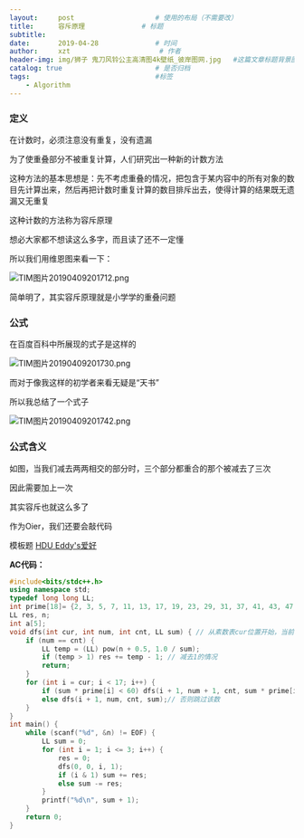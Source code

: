 ```yaml
---
layout:     post                    # 使用的布局（不需要改）
title:      容斥原理              # 标题 
subtitle:   
date:       2019-04-28              # 时间
author:     xzt                      # 作者
header-img: img/狮子 鬼刀风铃公主高清图4k壁纸_彼岸图网.jpg   #这篇文章标题背景图片
catalog: true                       # 是否归档
tags:                               #标签
    - Algorithm
---
```


### 定义

在计数时，必须注意没有重复，没有遗漏

为了使重叠部分不被重复计算，人们研究出一种新的计数方法

这种方法的基本思想是：先不考虑重叠的情况，把包含于某内容中的所有对象的数目先计算出来，然后再把计数时重复计算的数目排斥出去，使得计算的结果既无遗漏又无重复

这种计数的方法称为容斥原理

想必大家都不想读这么多字，而且读了还不一定懂

所以我们用维恩图来看一下：

![TIM图片20190409201712.png](https://i.loli.net/2019/04/09/5cac8d6062dc7.png)

简单明了，其实容斥原理就是小学学的重叠问题

### 公式

在百度百科中所展现的式子是这样的

![TIM图片20190409201730.png](https://i.loli.net/2019/04/09/5cac8d92c7d4d.png)

而对于像我这样的初学者来看无疑是“天书”

所以我总结了一个式子

![TIM图片20190409201742.png](https://i.loli.net/2019/04/09/5cac8db5073a2.png)

### 公式含义

如图，当我们减去两两相交的部分时，三个部分都重合的那个被减去了三次

因此需要加上一次

其实容斥也就这么多了

作为Oier，我们还要会敲代码

模板题 [HDU Eddy's爱好](http://acm.hdu.edu.cn/showproblem.php?pid=2204)

**AC代码：**

```cpp
#include<bits/stdc++.h>
using namespace std;
typedef long long LL;
int prime[18]= {2, 3, 5, 7, 11, 13, 17, 19, 23, 29, 31, 37, 41, 43, 47, 53, 59};
LL res, n;
int a[5];
void dfs(int cur, int num, int cnt, LL sum) { // 从素数表cur位置开始，当前一共num个，需要cnt个，当前素数乘积为sum
	if (num == cnt) {
		LL temp = (LL) pow(n + 0.5, 1.0 / sum);
		if (temp > 1) res += temp - 1; // 减去1的情况
		return;
	}
	for (int i = cur; i < 17; i++) {
		if (sum * prime[i] < 60) dfs(i + 1, num + 1, cnt, sum * prime[i]);//如果素数没到60，则这个素数可以取
		else dfs(i + 1, num, cnt, sum);// 否则跳过该数
	}
}
int main() {
	while (scanf("%d", &n) != EOF) {
		LL sum = 0;
		for (int i = 1; i <= 3; i++) {
			res = 0;
			dfs(0, 0, i, 1);
			if (i & 1) sum += res;
			else sum -= res;
		}
		printf("%d\n", sum + 1);
	}
	return 0;
}
```

